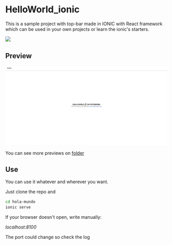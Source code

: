 # HelloWorld_ionic
This is a sample project with top-bar made in IONIC with React framework which can be used in your own projects or learn the ionic's starters.

![](https://badgen.net/badge/npm/v%206.14.18/blue?icon=npm)

## Preview
![](https://github.com/fcoterroba/HelloWorld_ionic/blob/main/previews/preview_web.jpg)

You can see more previews on [folder](https://github.com/fcoterroba/HelloWorld_ionic/tree/main/previews)

## Use
You can use it whatever and wherever you want.

Just clone the repo and 

```bash
cd hola-mundo
ionic serve
```

If your browser doesn't open, write manually:

*localhost:8100*

The port could change so check the log
